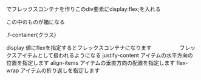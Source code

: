 <div></div>でフレックスコンテナを作りこのdiv要素にdisplay:flex;を入れる
<div style="display:flex;">
  <p>この中のものが箱になる</p>
</div>
.f-container{クラス}

display   値にflexを指定するとフレックスコンテナになります
　　　　　フレックスアイテムとして扱われるようになる
justify-content  アイテムの水平方向の位置を指定します
align-items  アイテムの垂直方向の配置を指定します
flex-wrap  アイテムの折り返しを指定します
